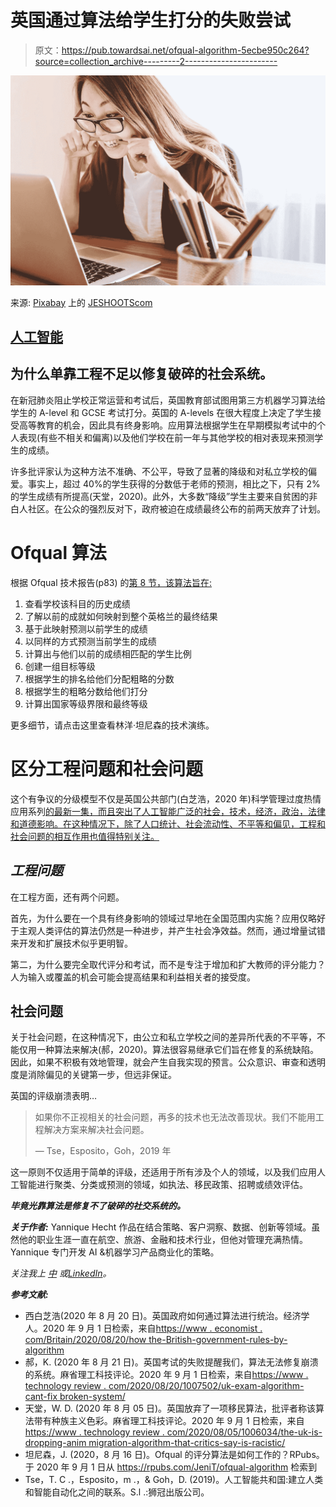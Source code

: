 # 英国通过算法给学生打分的失败尝试

> 原文：<https://pub.towardsai.net/ofqual-algorithm-5ecbe950c264?source=collection_archive---------2----------------------->

![](img/4bb516f0ace08f0189a0f1002ef40621.png)

来源: [Pixabay](https://pixabay.com/) 上的 [JESHOOTScom](https://pixabay.com/en/users/JESHOOTScom-264599/)

## [人工智能](https://towardsai.net/p/category/artificial-intelligence)

## 为什么单靠工程不足以修复破碎的社会系统。

在新冠肺炎阻止学校正常运营和考试后，英国教育部试图用第三方机器学习算法给学生的 A-level 和 GCSE 考试打分。英国的 A-levels 在很大程度上决定了学生接受高等教育的机会，因此具有终身影响。应用算法根据学生在早期模拟考试中的个人表现(有些不相关和偏离)以及他们学校在前一年与其他学校的相对表现来预测学生的成绩。

许多批评家认为这种方法不准确、不公平，导致了显著的降级和对私立学校的偏爱。事实上，超过 40%的学生获得的分数低于老师的预测，相比之下，只有 2%的学生成绩有所提高(天堂，2020)。此外，大多数“降级”学生主要来自贫困的非白人社区。在公众的强烈反对下，政府被迫在成绩最终公布的前两天放弃了计划。

# Ofqual 算法

根据 Ofqual 技术报告(p83) 的[第 8 节，该算法旨在:](https://assets.publishing.service.gov.uk/government/uploads/system/uploads/attachment_data/file/909368/6656-1_Awarding_GCSE__AS__A_level__advanced_extension_awards_and_extended_project_qualifications_in_summer_2020_-_interim_report.pdf)

1.  查看学校该科目的历史成绩
2.  了解以前的成就如何映射到整个英格兰的最终结果
3.  基于此映射预测以前学生的成绩
4.  以同样的方式预测当前学生的成绩
5.  计算出与他们以前的成绩相匹配的学生比例
6.  创建一组目标等级
7.  根据学生的排名给他们分配粗略的分数
8.  根据学生的粗略分数给他们打分
9.  计算出国家等级界限和最终等级

更多细节，请点击这里查看林洋·坦尼森的技术演练。

# 区分工程问题和社会问题

这个有争议的分级模型不仅是英国公共部门(白芝浩，2020 年)科学管理过度热情应用系列[的最新一集，而且突出了人工智能广泛的社会，技术，经济，政治，法律和道德影响。在这种情况下，除了人口统计、社会流动性、不平等和偏见，工程和社会问题的相互作用也值得特别关注。](https://www.technologyreview.com/2020/08/05/1006034/the-uk-is-dropping-animmigration-algorithm-that-critics-say-is-racist/)

## ***工程问题***

在工程方面，还有两个问题。

首先，为什么要在一个具有终身影响的领域过早地在全国范围内实施？应用仅略好于主观人类评估的算法仍然是一种进步，并产生社会净效益。然而，通过增量试错来开发和扩展技术似乎更明智。

第二，为什么要完全取代评分和考试，而不是专注于增加和扩大教师的评分能力？人为输入或覆盖的机会可能会提高结果和利益相关者的接受度。

## **社会问题**

关于社会问题，在这种情况下，由公立和私立学校之间的差异所代表的不平等，不能仅用一种算法来解决(郝，2020)。算法很容易继承它们旨在修复的系统缺陷。因此，如果不积极有效地管理，就会产生自我实现的预言。公众意识、审查和透明度是消除偏见的关键第一步，但远非保证。

英国的评级崩溃表明…

> 如果你不正视相关的社会问题，再多的技术也无法改善现状。我们不能用工程解决方案来解决社会问题。
> 
> — Tse，Esposito，Goh，2019 年

这一原则不仅适用于简单的评级，还适用于所有涉及个人的领域，以及我们应用人工智能进行聚类、分类或预测的领域，如执法、移民政策、招聘或绩效评估。

***毕竟光靠算法是修复不了破碎的社交系统的。***

***关于作者:*** Yannique Hecht 作品在结合策略、客户洞察、数据、创新等领域。虽然他的职业生涯一直在航空、旅游、金融和技术行业，但他对管理充满热情。Yannique 专门开发 AI &机器学习产品商业化的策略。

*关注我上* [*中*](https://medium.com/@yannique) *或*[*LinkedIn*](https://www.linkedin.com/in/yannique/)*。*

***参考文献:***

*   西白芝浩(2020 年 8 月 20 日)。英国政府如何通过算法进行统治。经济学人。2020 年 9 月 1 日检索，来自[https://www . economist . com/Britain/2020/08/20/how the-British-government-rules-by-algorithm](https://www.economist.com/britain/2020/08/20/howthe-british-government-rules-by-algorithm)
*   郝，K. (2020 年 8 月 21 日)。英国考试的失败提醒我们，算法无法修复崩溃的系统。麻省理工科技评论。2020 年 9 月 1 日检索，来自[https://www . technology review . com/2020/08/20/1007502/uk-exam-algorithm-cant-fix broken-system/](https://www.technologyreview.com/2020/08/20/1007502/uk-exam-algorithm-cant-fixbroken-system/)
*   天堂，W. D. (2020 年 8 月 05 日)。英国放弃了一项移民算法，批评者称该算法带有种族主义色彩。麻省理工科技评论。2020 年 9 月 1 日检索，来自[https://www . technology review . com/2020/08/05/1006034/the-uk-is-dropping-anim migration-algorithm-that-critics-say-is-racistic/](https://www.technologyreview.com/2020/08/05/1006034/the-uk-is-dropping-animmigration-algorithm-that-critics-say-is-racist/)
*   坦尼森，J. (2020，8 月 16 日)。Ofqual 的评分算法是如何工作的？RPubs。于 2020 年 9 月 1 日从 https://rpubs.com/JeniT/ofqual-algorithm 检索到
*   Tse，T. C .，Esposito，m .，& Goh，D. (2019)。人工智能共和国:建立人类和智能自动化之间的联系。S.l .:狮冠出版公司。